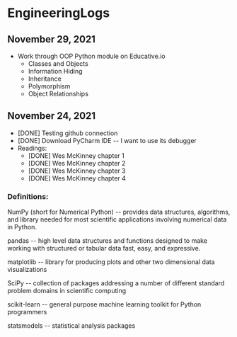 # EngineeringLogs

## November 29, 2021
- Work through OOP Python module on Educative.io
  - Classes and Objects
  - Information Hiding
  - Inheritance
  - Polymorphism
  - Object Relationships

## November 24, 2021
- [DONE] Testing github connection
- [DONE] Download PyCharm IDE -- I want to use its debugger
- Readings: 
  - [DONE] Wes McKinney chapter 1
  - [DONE] Wes McKinney chapter 2
  - [DONE] Wes McKinney chapter 3
  - [DONE] Wes McKinney chapter 4
 
### Definitions:
NumPy (short for Numerical Python) -- provides data structures, algorithms, and library needed for most scientific applications involving numerical data in Python.

pandas -- high level data structures and functions designed to make working with structured or tabular data fast, easy, and expressive.

matplotlib -- library for producing plots and other two dimensional data visualizations

SciPy -- collection of packages addressing a number of different standard problem domains in scientific computing

scikit-learn -- general purpose machine learning toolkit for Python programmers

statsmodels -- statistical analysis packages 


